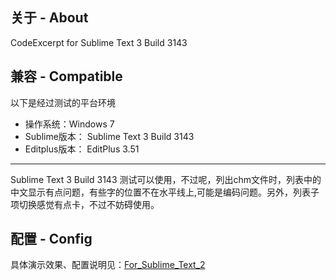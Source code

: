 ## 关于 - About

CodeExcerpt for Sublime Text 3 Build 3143

## 兼容 - Compatible 

以下是经过测试的平台环境

* 操作系统：Windows 7
* Sublime版本： Sublime Text 3 Build 3143
* Editplus版本： EditPlus 3.51

------------------------------------

Sublime Text 3 Build 3143 测试可以使用，不过呢，列出chm文件时，列表中的中文显示有点问题，有些字的位置不在水平线上,可能是编码问题。另外，列表子项切换感觉有点卡，不过不妨碍使用。



## 配置 - Config

具体演示效果、配置说明见：[For_Sublime_Text_2](https://github.com/icefate/Sublime-CodeExcerpt/tree/master/For_Sublime_Text_2)
